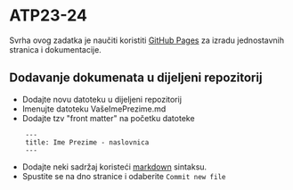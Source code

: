 # ATP23-24

Svrha ovog zadatka je naučiti koristiti [GitHub Pages](https://pages.github.com/) za izradu jednostavnih stranica i dokumentacije.

## Dodavanje dokumenata u dijeljeni repozitorij
- Dodajte novu datoteku u dijeljeni repozitorij
- Imenujte datoteku VašeImePrezime.md
- Dodajte tzv "front matter" na početku datoteke
```
    ---
    title: Ime Prezime - naslovnica
    ---
```
- Dodajte neki sadržaj koristeći [markdown](https://guides.github.com/features/mastering-markdown/) sintaksu. 
- Spustite se na dno stranice i odaberite `Commit new file` 
